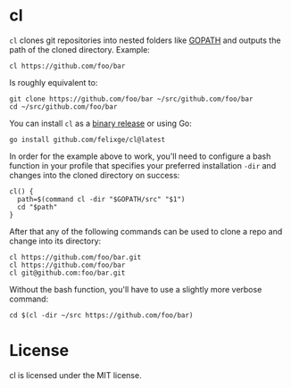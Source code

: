 # cl

`cl` clones git repositories into nested folders like [GOPATH](https://golang.org/doc/gopath_code#Workspaces) and outputs the path of the cloned directory. Example:


```
cl https://github.com/foo/bar
```

Is roughly equivalent to:

```
git clone https://github.com/foo/bar ~/src/github.com/foo/bar
cd ~/src/github.com/foo/bar
```

You can install `cl` as a [binary release](https://github.com/felixge/cl/releases) or using Go:

```
go install github.com/felixge/cl@latest
```

In order for the example above to work, you'll need to configure a bash function in your profile that specifies your preferred installation `-dir` and changes into the cloned directory on success:

```
cl() {
  path=$(command cl -dir "$GOPATH/src" "$1")
  cd "$path"
}
```

After that any of the following commands can be used to clone a repo and change into its directory:

```
cl https://github.com/foo/bar.git
cl https://github.com/foo/bar
cl git@github.com:foo/bar.git
```

Without the bash function, you'll have to use a slightly more verbose command:

```
cd $(cl -dir ~/src https://github.com/foo/bar)
```

# License

cl is licensed under the MIT license.
